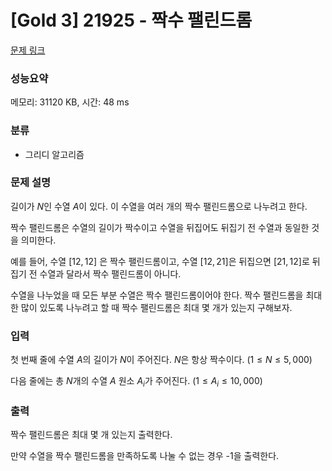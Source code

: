 # [Gold 3] 21925 - 짝수 팰린드롬

[문제 링크](https://www.acmicpc.net/problem/21925)

### 성능요약
메모리: 31120 KB, 시간: 48 ms

### 분류
- 그리디 알고리즘

### 문제 설명
길이가 $N$인 수열 $A$이 있다. 이 수열을 여러 개의 짝수 팰린드롬으로 나누려고 한다.

짝수 팰린드롬은 수열의 길이가 짝수이고 수열을 뒤집어도 뒤집기 전 수열과 동일한 것을 의미한다.

예를 들어, 수열 $[12, 12]$ 은 짝수 팰린드롬이고, 수열 $[12, 21]$은 뒤집으면 $[21, 12]$로 뒤집기 전 수열과 달라서 짝수 팰린드롬이 아니다.

수열을 나누었을 때 모든 부분 수열은 짝수 팰린드롬이어야 한다. 짝수 팰린드롬을 최대한 많이 있도록 나누려고 할 때 짝수 팰린드롬은 최대 몇 개가 있는지 구해보자.


### 입력
첫 번째 줄에 수열 $A$의 길이가 $N$이 주어진다. 
$N$은 항상 짝수이다. $(1 \le N \le 5,000)$ 

다음 줄에는 총 $N$개의 수열 $A$ 원소 $A_{i}$가 주어진다. $(1 \le A_{i} \le 10,000)$ 

### 출력
짝수 팰린드롬은 최대 몇 개 있는지 출력한다.

만약 수열을 짝수 팰린드롬을 만족하도록 나눌 수 없는 경우 -1을 출력한다.